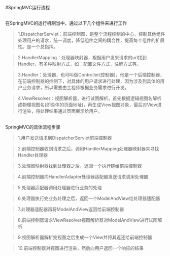 #SpringMVC运行流程
##

在SpringMVC的运行机制当中，通过以下几个组件来进行工作

>1.DispatcherServlet：前端控制器，是整个流程控制的中心，控制其他组件处理用户的请求，统一调度，降低组件之间的耦合性，提高每个组件的扩展性。是一个总指挥。

>2.HandlerMapping：处理器映射器，根据用户发来请求的url找到Handler，有多种映射方式，如：配置文件方式，注解方式等。

>3.Handler：处理器，也可叫做Controller(控制器)，他是一个后端控制器，在前端控制器的控制下，对具体的用户请求进行处理，因为涉及到具体的用户业务请求，所以需要由工程师根据业务需求进行开发。

>4.ViewResolver：视图解析器，进行试图解析，首先根据逻辑视图名解析成物理视图名(即具体的页面地址)，再生成View视图对象，最后对View进行渲染，将处理结果通过页面展示给用户。

##

SpringMVC的具体流程步骤

>1.用户发送请求到DispatcherServlet前端控制器

>2.前端控制器收到请求之后，调用HandlerMapping处理器映射器来寻找Handler处理器

>3.处理器映射器找到处理器之后，返回一个执行链给前端控制器

>4.前端控制器向HandlerAdapter处理器适配器发送请求调用处理器

>5.处理器适配器调用处理器进行业务的处理

>6.处理器执行完业务处理之后，返回一个ModelAndView给处理器适配器

>7.处理器适配器再将ModelAndView返回给前端控制器

>8.前端控制器请求ViewResolver视图解析器对ModelAndView进行试图解析

>9.视图解析器解析完视图之后生成一个View并将其返还给前端控制器

>10.前端控制器对视图进行渲染，然后向用户返回一个响应的结果